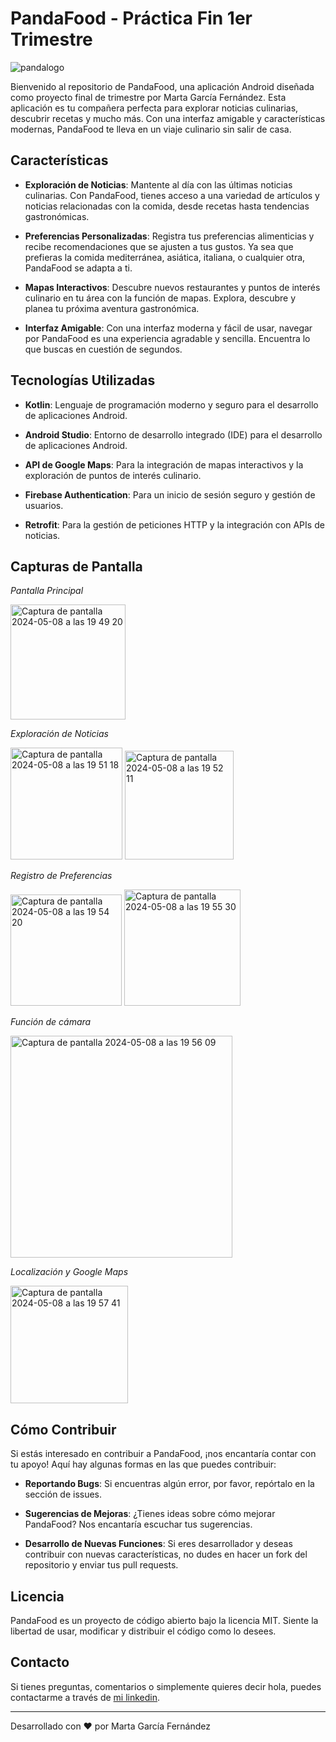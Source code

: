 # PandaFood - Práctica Fin 1er Trimestre

![pandalogo](https://github.com/Glootie-MGF/Practica1_Android_GarciaFernandezMarta/assets/116271650/db11764d-7e8d-41fa-9f5a-15757ddba047)


Bienvenido al repositorio de PandaFood, una aplicación Android diseñada como proyecto final de trimestre por Marta García Fernández. Esta aplicación es tu compañera perfecta para explorar noticias culinarias, descubrir recetas y mucho más. Con una interfaz amigable y características modernas, PandaFood te lleva en un viaje culinario sin salir de casa.

## Características

- **Exploración de Noticias**: Mantente al día con las últimas noticias culinarias. Con PandaFood, tienes acceso a una variedad de artículos y noticias relacionadas con la comida, desde recetas hasta tendencias gastronómicas.

- **Preferencias Personalizadas**: Registra tus preferencias alimenticias y recibe recomendaciones que se ajusten a tus gustos. Ya sea que prefieras la comida mediterránea, asiática, italiana, o cualquier otra, PandaFood se adapta a ti.

- **Mapas Interactivos**: Descubre nuevos restaurantes y puntos de interés culinario en tu área con la función de mapas. Explora, descubre y planea tu próxima aventura gastronómica.

- **Interfaz Amigable**: Con una interfaz moderna y fácil de usar, navegar por PandaFood es una experiencia agradable y sencilla. Encuentra lo que buscas en cuestión de segundos.

## Tecnologías Utilizadas

- **Kotlin**: Lenguaje de programación moderno y seguro para el desarrollo de aplicaciones Android.

- **Android Studio**: Entorno de desarrollo integrado (IDE) para el desarrollo de aplicaciones Android.

- **API de Google Maps**: Para la integración de mapas interactivos y la exploración de puntos de interés culinario.

- **Firebase Authentication**: Para un inicio de sesión seguro y gestión de usuarios.

- **Retrofit**: Para la gestión de peticiones HTTP y la integración con APIs de noticias.

## Capturas de Pantalla

*Pantalla Principal*

<img width="184" alt="Captura de pantalla 2024-05-08 a las 19 49 20" src="https://github.com/Glootie-MGF/Practica1_Android_GarciaFernandezMarta/assets/116271650/45e4ed26-68dc-41e3-8388-07fb5a903a6f">

*Exploración de Noticias*

<img width="179" alt="Captura de pantalla 2024-05-08 a las 19 51 18" src="https://github.com/Glootie-MGF/Practica1_Android_GarciaFernandezMarta/assets/116271650/f52ae03e-bde8-4d25-a53a-1cf26f7b4374">
<img width="174" alt="Captura de pantalla 2024-05-08 a las 19 52 11" src="https://github.com/Glootie-MGF/Practica1_Android_GarciaFernandezMarta/assets/116271650/2b7eb7df-b256-41b7-883a-1ba7a83fb79d">

*Registro de Preferencias*

<img width="178" alt="Captura de pantalla 2024-05-08 a las 19 54 20" src="https://github.com/Glootie-MGF/Practica1_Android_GarciaFernandezMarta/assets/116271650/a6c5d157-32c3-450d-bf10-db9b663f8f32">
<img width="186" alt="Captura de pantalla 2024-05-08 a las 19 55 30" src="https://github.com/Glootie-MGF/Practica1_Android_GarciaFernandezMarta/assets/116271650/a8c5963e-de4b-49d8-9f93-031bda9cb2e9">

*Función de cámara*

<img width="355" alt="Captura de pantalla 2024-05-08 a las 19 56 09" src="https://github.com/Glootie-MGF/Practica1_Android_GarciaFernandezMarta/assets/116271650/a0a4cca0-d5b9-40b6-ac77-092601df2835">


*Localización y Google Maps*

<img width="188" alt="Captura de pantalla 2024-05-08 a las 19 57 41" src="https://github.com/Glootie-MGF/Practica1_Android_GarciaFernandezMarta/assets/116271650/8f8e3fe8-854e-4de4-bc47-6f9496e90a59">


## Cómo Contribuir

Si estás interesado en contribuir a PandaFood, ¡nos encantaría contar con tu apoyo! Aquí hay algunas formas en las que puedes contribuir:

- **Reportando Bugs**: Si encuentras algún error, por favor, repórtalo en la sección de issues.

- **Sugerencias de Mejoras**: ¿Tienes ideas sobre cómo mejorar PandaFood? Nos encantaría escuchar tus sugerencias.

- **Desarrollo de Nuevas Funciones**: Si eres desarrollador y deseas contribuir con nuevas características, no dudes en hacer un fork del repositorio y enviar tus pull requests.

## Licencia

PandaFood es un proyecto de código abierto bajo la licencia MIT. Siente la libertad de usar, modificar y distribuir el código como lo desees.

## Contacto

Si tienes preguntas, comentarios o simplemente quieres decir hola, puedes contactarme a través de [mi linkedin](www.linkedin.com/in/marta-garcía-fernández-a92978234).

---

Desarrollado con ❤ por Marta García Fernández

